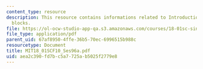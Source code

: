 ```yaml
---
content_type: resource
description: This resource contains informations related to Introduction to stacking
  blocks.
file: https://ol-ocw-studio-app-qa.s3.amazonaws.com/courses/18-01sc-single-variable-calculus-fall-2010/aea2c390fd7bc5a7725ab5025f2779e8_MIT18_01SCF10_Ses96a.pdf
file_type: application/pdf
parent_uid: 67af8950-4ffe-36b5-70ec-6996515b988c
resourcetype: Document
title: MIT18_01SCF10_Ses96a.pdf
uid: aea2c390-fd7b-c5a7-725a-b5025f2779e8
---
```

